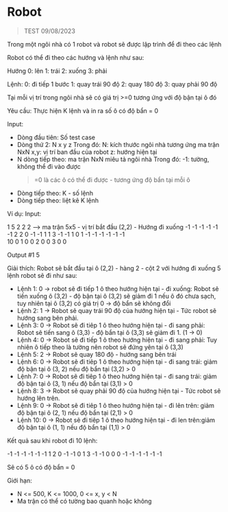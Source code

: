 # Robot
>
> TEST 09/08/2023

Trong một ngôi nhà có 1 robot và robot sẽ được lập trình để đi theo các lệnh

Robot có thể đi theo các hướng và lệnh như sau:

Hướng
0: lên
1: trái
2: xuống
3: phải

Lệnh:
0: đi tiếp 1 bước
1: quay trái 90 độ
2: quay 180 độ
3: quay phải 90 độ

Tại mỗi vị trí trong ngôi nhà sẽ có giá trị >=0 tương ứng với độ bận tại ô đó

Yêu cầu: Thực hiện K lệnh và in ra số ô có độ bẩn = 0

Input:
- Dòng đầu tiên: Số test case
- Dòng thứ 2: N x y z
	Trong đó:
	N: kích thước ngôi nhà tương ứng ma trận NxN
	x,y: vị trí ban đầu của robot
	z: hướng hiện tại
- N dòng tiếp theo: ma trận NxN miêu tả ngôi nhà
	Trong đó:
	-1: tường, không thể đi vào được
	>=0 là các ô có thể đi được - tương ứng độ bẩn tại mỗi ô
- Dòng tiếp theo: K - số lệnh
- Dòng tiếp theo: liệt kê K lệnh

Ví dụ:
Input:

1
5 2 2 2 --> ma trận 5x5 - vị trí bắt đầu (2,2) - Hướng đi xuống
-1 -1 -1 -1 -1 
-1 2 2 0 -1 
-1 1 1 3 -1 
-1 1 0 1 -1 
-1 -1 -1 -1 -1  
10
0 1 0 0 2 0 0 3 0 0

Output
#1 5

Giải thích:
Robot sẽ bắt đầu tại ô (2,2) - hàng 2 - cột 2 với hướng đi xuống
5 lệnh robot sẽ đi như sau:
- Lệnh 1: 0 -> robot sẽ đi tiếp 1 ô theo hướng hiện tại - đi xuống: Robot sẽ tiến xuống ô (3,2) - độ bận tại ô (3,2) sẽ giảm đi 1 nếu ô đó chưa sạch, tuy nhiên tại ô (3,2) có giá trị 0 -> độ bẩn sẽ không đổi
- Lệnh 2: 1 -> Robot sẽ quay trái 90 độ của hướng hiện tại - Tức robot sẽ hướng sang bên phải.
- Lệnh 3: 0 -> Robot sẽ đi tiêp 1 ô theo hướng hiện tại - đi sang phải: Robot sẽ tiến sang ô (3,3) - độ bẩn tại ô (3,3) sẽ giảm đi 1. (1 -> 0)
- Lệnh 4: 0 -> Robot sẽ đi tiếp 1 ô theo hướng hiện tại - đi sang phải: Tuy nhiên ô tiếp theo là tường nên robot sẽ đứng yên tại ô (3,3)
- Lệnh 5: 2 -> Robot sẽ quay 180 độ - hướng sang bên trái
- Lệnh 6: 0 -> Robot sẽ đi tiêp 1 ô theo hướng hiện tại - đi sang trái: giảm độ bận tại ô (3, 2) nếu độ bẩn tại (3,2) > 0
- Lệnh 7: 0 -> Robot sẽ đi tiêp 1 ô theo hướng hiện tại - đi sang trái: giảm độ bận tại ô (3, 1) nếu độ bẩn tại (3,1) > 0
- Lệnh 8: 3 -> Robot sẽ quay phải 90 độ của hướng hiện tại - Tức robot sẽ hướng lên trên.
- Lệnh 9: 0 -> Robot sẽ đi tiêp 1 ô theo hướng hiện tại - đi lên trên: giảm độ bận tại ô (2, 1) nếu độ bẩn tại (2,1) > 0
- Lệnh 10: 0 -> Robot sẽ đi tiêp 1 ô theo hướng hiện tại - đi len trên:giảm độ bận tại ô (1, 1) nếu độ bẩn tại (1,1) > 0

Kết quả sau khi robot đi 10 lệnh:

-1 -1 -1 -1 -1 
-1 1 2 0 -1 
-1 0 1 3 -1 
-1 0 0 0 -1 
-1 -1 -1 -1 -1  

Sẽ có 5 ô có độ bẩn = 0

Giới hạn: 
- N <= 500, K <= 1000, 0 <= x, y < N
- Ma trận có thể có tường bao quanh hoặc không
